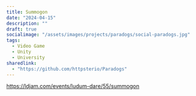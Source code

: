 ```yaml
---
title: Summogon
date: "2024-04-15"
description: ""
draft: true
socialimage: "/assets/images/projects/paradogs/social-paradogs.jpg"
tags:
  - Video Game
  - Unity
  - University
sharedlink: 
  - "https://github.com/httpsterio/Paradogs"
---
```


https://ldjam.com/events/ludum-dare/55/summogon

